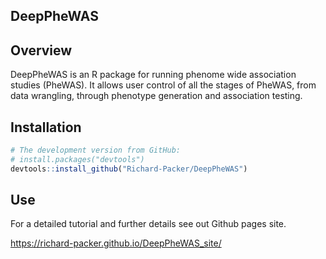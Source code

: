 ## DeepPheWAS

## Overview

DeepPheWAS is an R package for running phenome wide association studies (PheWAS). 
It allows user control of all the stages of PheWAS, from data wrangling, through
phenotype generation and association testing. 

## Installation

``` r
# The development version from GitHub:
# install.packages("devtools")
devtools::install_github("Richard-Packer/DeepPheWAS")
```
## Use

For a detailed tutorial and further details see out Github pages site.

https://richard-packer.github.io/DeepPheWAS_site/

